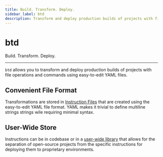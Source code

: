 ```yaml
---
title: Build. Transform. Deploy.
sidebar_label: btd
description: Transform and deploy production builds of projects with file operations and commands using easy to write YAML files.
---
```


# btd

<div style={{fontSize: '1.75rem'}}>Build. Transform. Deploy.</div>

---

`btd` allows you to transform and deploy production builds of projects with file operations and commands using easy-to-edit YAML files.

## Convenient File Format

Transformations are stored in [Instruction Files](/file-format/) that are created using the easy-to-edit YAML file format. YAML makes it trivial to define multiline strings strings wile requiring minimal syntax.

## User-Wide Store

Instructions can be in codebase or in a [user-wide library](/the-library/) that allows for the separation of open-source projects from the specific instructions for deploying them to proprietary environments.
